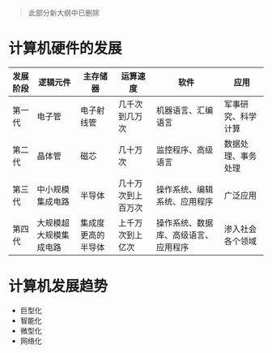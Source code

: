 > 此部分新大纲中已删除

# 计算机硬件的发展

| 发展阶段 | 逻辑元件               | 主存储器           | 运算速度           | 软件                                 | 应用               |
| -------- | ---------------------- | ------------------ | ------------------ | ------------------------------------ | ------------------ |
| 第一代   | 电子管                 | 电子射线管         | 几千次到几万次     | 机器语言、汇编语言                   | 军事研究、科学计算 |
| 第二代   | 晶体管                 | 磁芯               | 几十万次           | 监控程序、高级语言                   | 数据处理、事务处理 |
| 第三代   | 中小规模集成电路       | 半导体             | 几十万次到上百万次 | 操作系统、编辑系统、应用程序         | 广泛应用           |
| 第四代   | 大规模超大规模集成电路 | 集成度更高的半导体 | 上千万次到上亿次   | 操作系统、数据库、高级语言、应用程序 | 渗入社会各个领域   |

# 计算机发展趋势

- 巨型化
- 智能化
- 微型化
- 网络化

